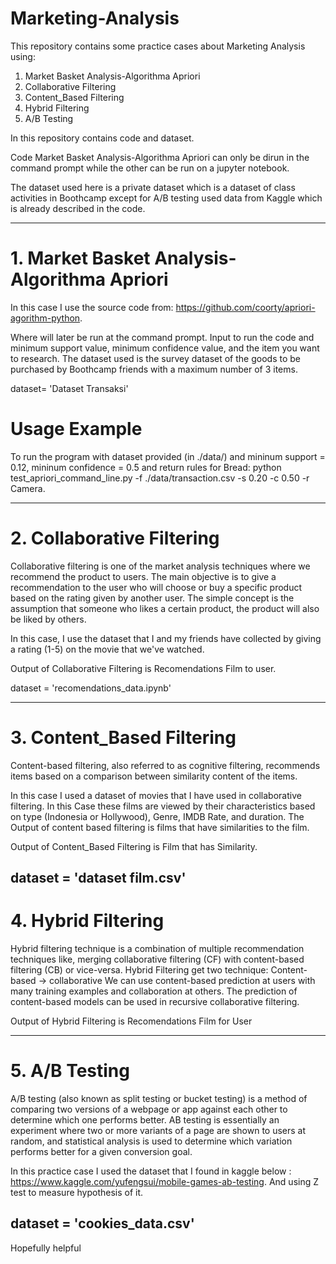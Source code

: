 # Marketing-Analysis
This repository contains some practice cases about Marketing Analysis using: 
1. Market Basket Analysis-Algorithma Apriori
2. Collaborative Filtering
3. Content_Based Filtering
4. Hybrid Filtering
5. A/B Testing

In this repository contains code and dataset.

Code Market Basket Analysis-Algorithma Apriori can only be dirun in the command prompt while the other can be run on a jupyter notebook.

The dataset used here is a private dataset which is a dataset of class activities in Boothcamp except for A/B testing used data from Kaggle which is already described in the code.

------------------------------------------------------------------------------------------------------------------------------------------
# 1. Market Basket Analysis-Algorithma Apriori
In this case I use the source code from: https://github.com/coorty/apriori-agorithm-python. 

Where will later be run at the command prompt. Input to run the code and minimum support value, minimum confidence value, and the item you want to research.
The dataset used is the survey dataset of the goods to be purchased by Boothcamp friends with a maximum number of 3 items. 

dataset= 'Dataset Transaksi'

# Usage Example
To run the program with dataset provided (in ./data/) and mininum support = 0.12, mininum confidence = 0.5 and return rules for Bread:
python test_apriori_command_line.py -f ./data/transaction.csv -s 0.20 -c 0.50 -r Camera.

-----------------------------------------------------------------------------------------------------------------------------------------
# 2. Collaborative Filtering
Collaborative filtering is one of the market analysis techniques where we recommend the product to users. The main objective is to give a recommendation to the user who will choose or buy a specific product based on the rating given by another user. The simple concept is the assumption that someone who likes a certain product, the product will also be liked by others. 

In this case, I use the dataset that I and my friends have collected by giving a rating (1-5) on the movie that we've watched. 

Output of Collaborative Filtering is Recomendations Film to user.

dataset = 'recomendations_data.ipynb'

-------------------------------------------------------------------------------------------------------------------------------------------
# 3. Content_Based Filtering
Content-based filtering, also referred to as cognitive filtering, recommends items based on a comparison between similarity content of the items.

In this case I used a dataset of movies that I have used in collaborative filtering. In this Case these films are viewed by their characteristics based on type (Indonesia or Hollywood), Genre, IMDB Rate, and duration. The Output of content based filtering is films that have similarities to the film.

Output of Content_Based Filtering is Film that has Similarity.

dataset = 'dataset film.csv'
-------------------------------------------------------------------------------------------------------------------------------------------
# 4. Hybrid Filtering

Hybrid filtering technique is a combination of multiple recommendation techniques like, merging collaborative filtering (CF) with content-based filtering (CB) or vice-versa. Hybrid Filtering get two technique:
Content-based → collaborative We can use content-based prediction at users with many training examples and collaboration at others. The prediction of content-based models can be used in recursive collaborative filtering.

Output of Hybrid Filtering is Recomendations Film for User

--------------------------------------------------------------------------------------------------------------------------------------------
# 5. A/B Testing
A/B testing (also known as split testing or bucket testing) is a method of comparing two versions of a webpage or app against each other to determine which one performs better. AB testing is essentially an experiment where two or more variants of a page are shown to users at random, and statistical analysis is used to determine which variation performs better for a given conversion goal.

In this practice case I used the dataset that I found in kaggle below : https://www.kaggle.com/yufengsui/mobile-games-ab-testing. And using Z test to measure hypothesis of it.

dataset = 'cookies_data.csv'
----------------------------------------------------------------------------------------------------------------------------------------------
Hopefully helpful


